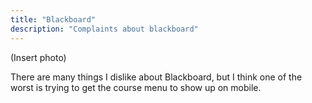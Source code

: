 ```yaml
---
title: "Blackboard"
description: "Complaints about blackboard"
---
```


(Insert photo)

There are many things I dislike about Blackboard, but I think one of the worst is trying to get the course menu to show up on mobile.
